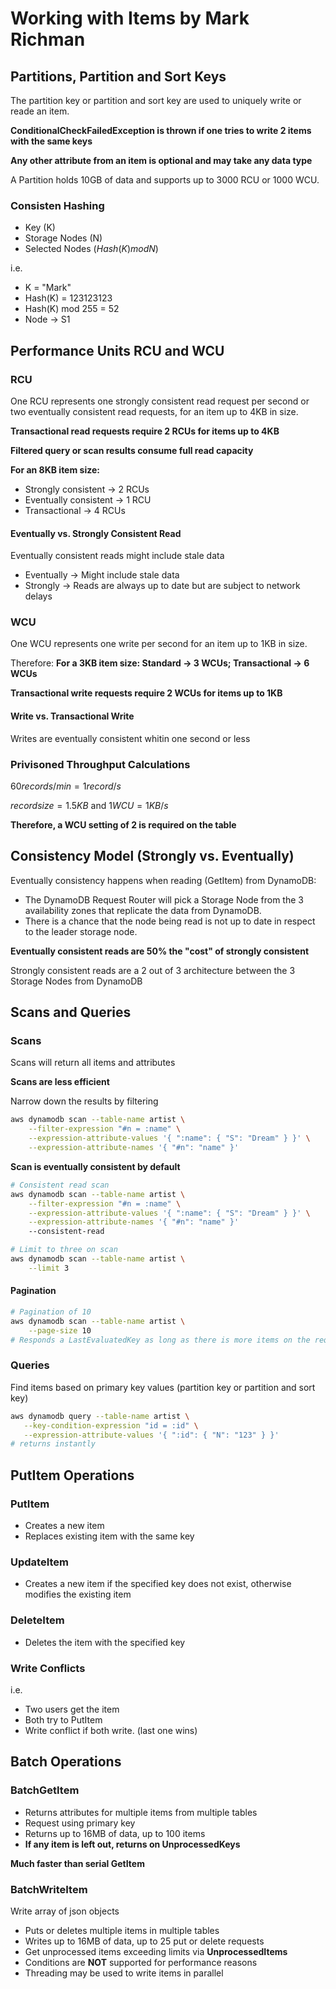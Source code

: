 # Working with Items by Mark Richman

## Partitions, Partition and Sort Keys

The partition key or partition and sort key are used to uniquely write or reade an item.

**ConditionalCheckFailedException is thrown if one tries to write 2 items with the same keys**

**Any other attribute from an item is optional and may take any data type**

A Partition holds 10GB of data and supports up to 3000 RCU or 1000 WCU.

### Consisten Hashing

* Key (K)
* Storage Nodes (N)
* Selected Nodes ($Hash(K) mod N$)

i.e.

* K = "Mark"
* Hash(K) = 123123123
* Hash(K) mod 255 = 52
* Node -> S1

## Performance Units RCU and WCU

### RCU

One RCU represents one strongly consistent read request per second or two eventually consistent read requests, for an item up to 4KB in size.

**Transactional read requests require 2 RCUs for items up to 4KB**

**Filtered query or scan results consume full read capacity**

**For an 8KB item size:** 

  * Strongly consistent -> 2 RCUs
  * Eventually consistent -> 1 RCU
  * Transactional -> 4 RCUs

#### Eventually vs. Strongly Consistent Read

Eventually consistent reads might include stale data

* Eventually -> Might include stale data
* Strongly -> Reads are always up to date but are subject to network delays

### WCU

One WCU represents one write per second for an item up to 1KB in size.

Therefore: **For a 3KB item size: Standard -> 3 WCUs; Transactional -> 6 WCUs**

**Transactional write requests require 2 WCUs for items up to 1KB**

#### Write vs. Transactional Write

Writes are eventually consistent whitin one second or less


### Privisoned Throughput Calculations

$60 records/min = 1 record/s$

$recordsize = 1.5KB$  and $1 WCU = 1KB/s$

**Therefore, a WCU setting of 2 is required on the table**

## Consistency Model (Strongly vs. Eventually)

Eventually consistency happens when reading (GetItem) from DynamoDB:

* The DynamoDB Request Router will pick a Storage Node from the 3 availability zones that replicate the data from DynamoDB.
* There is a chance that the node being read is not up to date in respect to the leader storage node.

**Eventually consistent reads are 50% the "cost" of strongly consistent**

Strongly consistent reads are a 2 out of 3 architecture between the 3 Storage Nodes from DynamoDB

## Scans and Queries

### Scans

Scans will return all items and attributes

**Scans are less efficient**

Narrow down the results by filtering

```sh
aws dynamodb scan --table-name artist \
    --filter-expression "#n = :name" \
    --expression-attribute-values '{ ":name": { "S": "Dream" } }' \
    --expression-attribute-names '{ "#n": "name" }'
```

**Scan is eventually consistent by default**

```sh
# Consistent read scan
aws dynamodb scan --table-name artist \
    --filter-expression "#n = :name" \
    --expression-attribute-values '{ ":name": { "S": "Dream" } }' \
    --expression-attribute-names '{ "#n": "name" }'
    --consistent-read
```

```sh
# Limit to three on scan
aws dynamodb scan --table-name artist \
    --limit 3
```

#### Pagination

```sh
# Pagination of 10
aws dynamodb scan --table-name artist \
    --page-size 10
# Responds a LastEvaluatedKey as long as there is more items on the request
```

### Queries

Find items based on primary key values (partition key or partition and sort key)

 ```sh
aws dynamodb query --table-name artist \
    --key-condition-expression "id = :id" \
    --expression-attribute-values '{ ":id": { "N": "123" } }'
# returns instantly   
```

## PutItem Operations

### PutItem

* Creates a new item
* Replaces existing item with the same key

### UpdateItem

* Creates a new item if the specified key does not exist, otherwise modifies the existing item

### DeleteItem

* Deletes the item with the specified key

### Write Conflicts

i.e.
* Two users get the item
* Both try to PutItem
* Write conflict if both write. (last one wins)

## Batch Operations

### BatchGetItem

* Returns attributes for multiple items from multiple tables
* Request using primary key
* Returns up to 16MB of data, up to 100 items
* **If any item is left out, returns on UnprocessedKeys**

**Much faster than serial GetItem**

### BatchWriteItem

Write array of json objects

* Puts or deletes multiple items in multiple tables
* Writes up to 16MB of data, up to 25 put or delete requests
* Get unprocessed items exceeding limits via **UnprocessedItems**
* Conditions are **NOT** supported for performance reasons
* Threading may be used to write items in parallel
